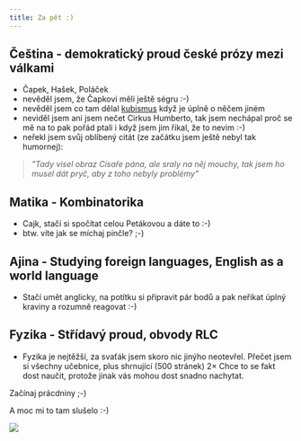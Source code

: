 ```yaml
---
title: Za pět :)
---
```


Čeština - demokratický proud české prózy mezi válkami
-------------------------------------------------------
- Čapek, Hašek, Poláček
- nevěděl jsem, že Čapkovi měli ještě ségru :-)
- nevěděl jsem co tam dělal [kubismus](https://cs.wikipedia.org/wiki/Kubismus#Literatura) když je úplně o něčem jiném
- neviděl jsem ani jsem nečet Cirkus Humberto, tak jsem nechápal proč se mě na to pak pořád ptali i když jsem jim řikal, že to nevim :-)
- neřekl jsem svůj oblíbený citát (ze začátku jsem ještě nebyl tak humornej):
> *"Tady visel obraz Císaře pána, ale sraly na něj mouchy, tak jsem ho musel dát pryč, aby z toho nebyly problémy"*


Matika - Kombinatorika
----------------------
- Cajk, stačí si spočítat celou Petákovou a dáte to :-)
- btw. víte jak se míchaj pinčle? ;-)



Ajina - Studying foreign languages, English as a world language
------------------------------------------------------------
- Stačí umět anglicky, na potítku si připravit pár bodů a pak neřikat úplný kraviny a rozumně reagovat :-)



Fyzika - Střídavý proud, obvody RLC
------------------------------------
- Fyzika je nejtěžší, za svaťák jsem skoro nic jinýho neotevřel. Přečet jsem si všechny učebnice, plus shrnující (500 stránek) 2× Chce to se fakt dost naučit, protože jinak vás mohou dost snadno nachytat.


Začínaj prácdniny ;-)


A moc mi to tam slušelo :-)


![](/data/2009/2009-05-26-za-pet/25.jpg)
